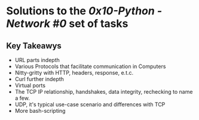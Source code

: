 # Solutions to the **_0x10-Python - Network #0_** set of tasks

## Key Takeawys

- URL parts indepth
- Various Protocols that facilitate communication in Computers
- Nitty-gritty with HTTP, headers, response, e.t.c.
- Curl further indepth
- Virtual ports
- The TCP IP relationship, handshakes, data integrity, rechecking to name a few.
- UDP, it's typical use-case scenario and differences with TCP
- More bash-scripting
